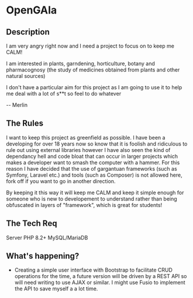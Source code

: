 # OpenGAIa

## Description

I am very angry right now and I need a 
project to focus on to keep me CALM!

I am interested in plants, garndening,
horticulture, botany and pharmacognosy
(the study of medicines obtained from
plants and other natural sources)

I don't have a particular aim for this
project as I am going to use it to help
me deal with a lot of s**t so feel to do
whatever

-- Merlin            

## The Rules

I want to keep this project as greenfield as possible. I have been a developing for over 18 years now so know that it is
foolish and ridiculous to rule out using external libraries however I have also seen the kind of dependancy hell and code
bloat that can occur in larger projects which makes a developer want to smash the computer with a hammer. For this reason 
I have decided that the use of gargantuan frameworks (such as Symfony, Laravel etc.) and tools (such as Composer) is not 
allowed here, fork off if you want to go in another direction.

By keeping it this way it will keep me CALM and keep it simple enough for someone who is new to developement to understand
rather than being obfuscated in layers of "framework", which is great for students!

## The Tech Req

Server
PHP 8.2+
MySQL/MariaDB

## What's happening?

- Creating a simple user interface with Bootstrap to facilitate CRUD operations 
for the time, a future version will be driven by a REST API so will need writing
to use AJAX or similar. I might use Fusio to implement the API to save myself a
a lot time.


